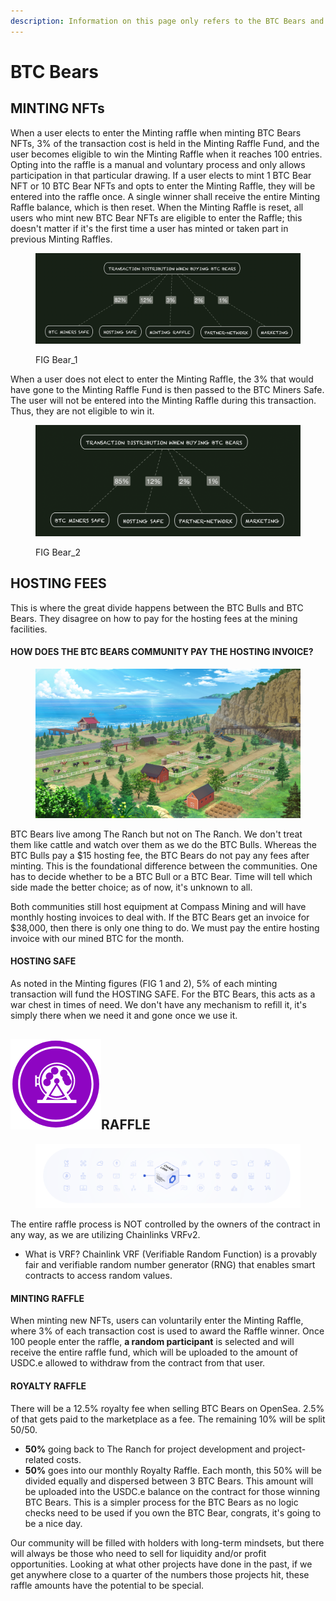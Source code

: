 ```yaml
---
description: Information on this page only refers to the BTC Bears and not the BTC Bulls.
---
```


# BTC Bears

## MINTING NFTs

When a user elects to enter the Minting raffle when minting BTC Bears NFTs, 3% of the transaction cost is held in the Minting Raffle Fund, and the user becomes eligible to win the Minting Raffle when it reaches 100 entries. Opting into the raffle is a manual and voluntary process and only allows participation in that particular drawing. If a user elects to mint 1 BTC Bear NFT or 10 BTC Bear NFTs and opts to enter the Minting Raffle, they will be entered into the raffle once. A single winner shall receive the entire Minting Raffle balance, which is then reset. When the Minting Raffle is reset, all users who mint new BTC Bear NFTs are eligible to enter the Raffle; this doesn't matter if it's the first time a user has minted or taken part in previous Minting Raffles.&#x20;

<figure><img src="../../../.gitbook/assets/image (3).png" alt=""><figcaption><p>FIG Bear_1</p></figcaption></figure>



When a user does not elect to enter the Minting Raffle, the 3% that would have gone to the Minting Raffle Fund is then passed to the BTC Miners Safe. The user will not be entered into the Minting Raffle during this transaction. Thus, they are not eligible to win it.

<figure><img src="../../../.gitbook/assets/image.png" alt=""><figcaption><p>FIG Bear_2</p></figcaption></figure>



## HOSTING FEES

This is where the great divide happens between the BTC Bulls and BTC Bears.  They disagree on how to pay for the hosting fees at the mining facilities.&#x20;

#### HOW DOES THE BTC BEARS COMMUNITY PAY THE HOSTING INVOICE?

<figure><img src="../../../.gitbook/assets/Farm (2).png" alt=""><figcaption></figcaption></figure>

BTC Bears live among The Ranch but not on The Ranch. We don't treat them like cattle and watch over them as we do the BTC Bulls. Whereas the BTC Bulls pay a $15 hosting fee, the BTC Bears do not pay any fees after minting.  This is the foundational difference between the communities. One has to decide whether to be a BTC Bull or a BTC Bear. Time will tell which side made the better choice; as of now, it's unknown to all.&#x20;

Both communities still host equipment at Compass Mining and will have monthly hosting invoices to deal with. If the BTC Bears get an invoice for $38,000, then there is only one thing to do. We must pay the entire hosting invoice with our mined BTC for the month. &#x20;

#### HOSTING SAFE

As noted in the Minting figures (FIG 1 and 2), 5% of each minting transaction will fund the HOSTING SAFE. For the BTC Bears, this acts as a war chest in times of need. We don't have any mechanism to refill it, it's simply there when we need it and gone once we use it.&#x20;

## ![](<../../../.gitbook/assets/image (1) (5).png>)RAFFLE

<figure><img src="../../../.gitbook/assets/image (3) (1).png" alt=""><figcaption></figcaption></figure>

The entire raffle process is NOT controlled by the owners of the contract in any way, as we are utilizing Chainlinks VRFv2.&#x20;

* What is VRF?  Chainlink VRF (Verifiable Random Function) is a provably fair and verifiable random number generator (RNG) that enables smart contracts to access random values.

#### MINTING RAFFLE

When minting new NFTs, users can voluntarily enter the Minting Raffle, where 3% of each transaction cost is used to award the Raffle winner. Once 100 people enter the raffle, **a random participant** is selected and will receive the entire raffle fund, which will be uploaded to the amount of USDC.e allowed to withdraw from the contract from that user.&#x20;

#### ROYALTY RAFFLE

There will be a 12.5% royalty fee when selling BTC Bears on OpenSea. 2.5% of that gets paid to the marketplace as a fee. The remaining 10% will be split 50/50.&#x20;

* **50%** going back to The Ranch for project development and project-related costs.&#x20;
* **50%** goes into our monthly Royalty Raffle. Each month, this 50% will be divided equally and dispersed between 3 BTC Bears. This amount will be uploaded into the USDC.e balance on the contract for those winning BTC Bears. This is a simpler process for the BTC Bears as no logic checks need to be used if you own the BTC Bear, congrats, it's going to be a nice day.  &#x20;

Our community will be filled with holders with long-term mindsets, but there will always be those who need to sell for liquidity and/or profit opportunities. Looking at what other projects have done in the past, if we get anywhere close to a quarter of the numbers those projects hit, these raffle amounts have the potential to be special.



